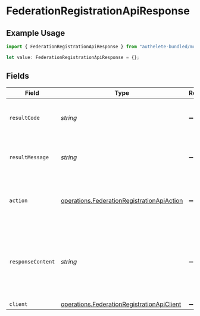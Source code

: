 # FederationRegistrationApiResponse

## Example Usage

```typescript
import { FederationRegistrationApiResponse } from "authelete-bundled/models/operations";

let value: FederationRegistrationApiResponse = {};
```

## Fields

| Field                                                                                                                  | Type                                                                                                                   | Required                                                                                                               | Description                                                                                                            |
| ---------------------------------------------------------------------------------------------------------------------- | ---------------------------------------------------------------------------------------------------------------------- | ---------------------------------------------------------------------------------------------------------------------- | ---------------------------------------------------------------------------------------------------------------------- |
| `resultCode`                                                                                                           | *string*                                                                                                               | :heavy_minus_sign:                                                                                                     | The code which represents the result of the API call.                                                                  |
| `resultMessage`                                                                                                        | *string*                                                                                                               | :heavy_minus_sign:                                                                                                     | A short message which explains the result of the API call.                                                             |
| `action`                                                                                                               | [operations.FederationRegistrationApiAction](../../models/operations/federationregistrationapiaction.md)               | :heavy_minus_sign:                                                                                                     | The next action that the authorization server implementation should take.                                              |
| `responseContent`                                                                                                      | *string*                                                                                                               | :heavy_minus_sign:                                                                                                     | The content that the authorization server implementation can use as the value of `WWW-Authenticate`<br/>header on errors.<br/> |
| `client`                                                                                                               | [operations.FederationRegistrationApiClient](../../models/operations/federationregistrationapiclient.md)               | :heavy_minus_sign:                                                                                                     | N/A                                                                                                                    |